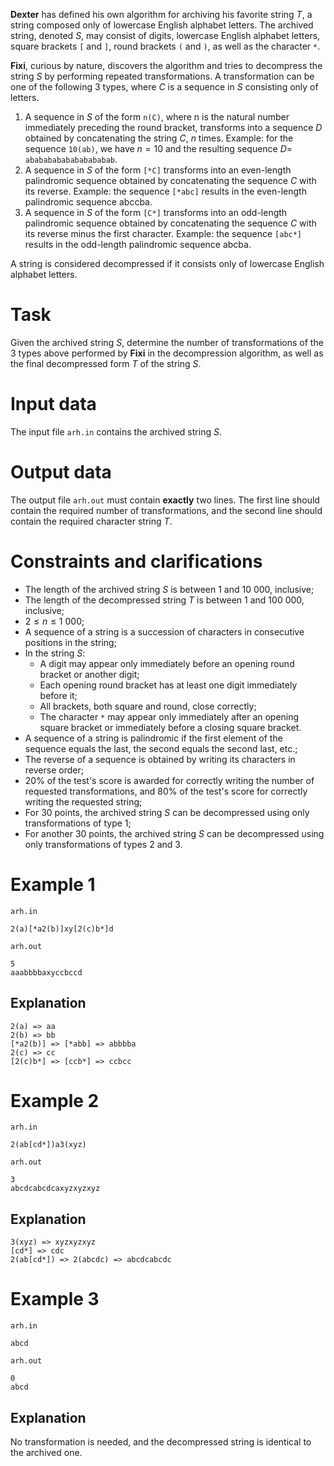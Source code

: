 **Dexter** has defined his own algorithm for archiving his favorite string $T$, a string composed only of lowercase English alphabet letters. The archived string, denoted $S$, may consist of digits, lowercase English alphabet letters, square brackets `[` and `]`, round brackets `(` and `)`, as well as the character `*`.

**Fixi**, curious by nature, discovers the algorithm and tries to decompress the string $S$ by performing repeated transformations. A transformation can be one of the following $3$ types, where $C$ is a sequence in $S$ consisting only of letters.

1. A sequence in $S$ of the form `n(C)`, where n is the natural number immediately preceding the round bracket, transforms into a sequence $D$ obtained by concatenating the string $C$, $n$ times.
   Example: for the sequence `10(ab)`, we have $n=10$ and the resulting sequence $D=$ `abababababababababab`.
2. A sequence in $S$ of the form `[*C]` transforms into an even-length palindromic sequence obtained by concatenating the sequence $C$ with its reverse.
   Example: the sequence `[*abc]` results in the even-length palindromic sequence abccba.
3. A sequence in $S$ of the form `[C*]` transforms into an odd-length palindromic sequence obtained by concatenating the sequence $C$ with its reverse minus the first character.
   Example: the sequence `[abc*]` results in the odd-length palindromic sequence abcba.

A string is considered decompressed if it consists only of lowercase English alphabet letters.

# Task

Given the archived string $S$, determine the number of transformations of the $3$ types above performed by **Fixi** in the decompression algorithm, as well as the final decompressed form $T$ of the string $S$.

# Input data

The input file `arh.in` contains the archived string $S$.

# Output data

The output file `arh.out` must contain **exactly** two lines. The first line should contain the required number of transformations, and the second line should contain the required character string $T$.

# Constraints and clarifications

* The length of the archived string $S$ is between $1$ and $10\ 000$, inclusive;
* The length of the decompressed string $T$ is between $1$ and $100\ 000$, inclusive;
* $2 \leq n \leq 1\ 000$;
* A sequence of a string is a succession of characters in consecutive positions in the string;
* In the string $S$:
   * A digit may appear only immediately before an opening round bracket or another digit;
   * Each opening round bracket has at least one digit immediately before it;
   * All brackets, both square and round, close correctly;
   * The character `*` may appear only immediately after an opening square bracket or immediately before a closing square bracket.
* A sequence of a string is palindromic if the first element of the sequence equals the last, the second equals the second last, etc.;
* The reverse of a sequence is obtained by writing its characters in reverse order;
* $20\%$ of the test's score is awarded for correctly writing the number of requested transformations, and $80\%$ of the test's score for correctly writing the requested string;
* For $30$ points, the archived string $S$ can be decompressed using only transformations of type $1$;
* For another $30$ points, the archived string $S$ can be decompressed using only transformations of types $2$ and $3$.

# Example 1

`arh.in`
```
2(a)[*a2(b)]xy[2(c)b*]d
```

`arh.out`
```
5
aaabbbbaxyccbccd
```

## Explanation

```
2(a) => aa
2(b) => bb
[*a2(b)] => [*abb] => abbbba
2(c) => cc
[2(c)b*] => [ccb*] => ccbcc
```

# Example 2

`arh.in`
```
2(ab[cd*])a3(xyz)
```

`arh.out`
```
3
abcdcabcdcaxyzxyzxyz
```

## Explanation

```
3(xyz) => xyzxyzxyz
[cd*] => cdc
2(ab[cd*]) => 2(abcdc) => abcdcabcdc
```

# Example 3

`arh.in`
```
abcd
```

`arh.out`
```
0
abcd
```

## Explanation

No transformation is needed, and the decompressed string is identical to the archived one.